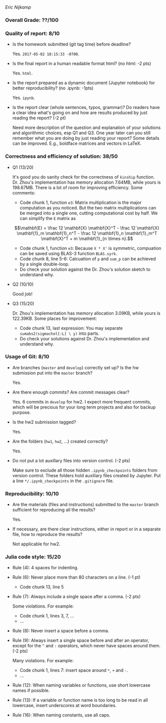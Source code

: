 *Eric Nijkamp* 

### Overall Grade: ??/100

### Quality of report: 8/10

* Is the homework submitted (git tag time) before deadline?

	Yes. `2017-05-02 18:15:33 -0700`.
	
* Is the final report in a human readable format html? (no html: -2 pts)

	Yes. `html`.

* Is the report prepared as a dynamic document (Jupyter notebook) for better reproducibility? (no .ipynb: -1pts) 

	Yes. `ipynb`.

* Is the report clear (whole sentences, typos, grammar)? Do readers have a clear idea what's going on and how are results produced by just reading the report? (-2 pt)

	 Need more description of the question and explanation of your solutions and algorithmic choices, esp Q1 and Q3. One year later can you still remember what you are doing by just reading your report? Some details can be improved. E.g., boldface matrices and vectors in LaTeX.
	 
	  
### Correctness and efficiency of solution: 38/50 

* Q1 (13/20)

	 It's good you do sanity check for the correctness of `kinship` function. Dr. Zhou's implementation has memory allocation 7.64MB, while yours is 198.67MB. There is a lot of room for improving efficiency. Some comments: 
  	
	* Code chunk 1, function `e3`: Matrix multiplication is the major computation as you noticed. But the two matrix multiplications can be merged into a single one, cutting computational cost by half. We can simplify the `E` matrix as
	
	$$\mathbf{E} = \frac 12 \mathbf{X} \mathbf{X}^T - \frac 12 \mathbf{X} \mathbf{1}_m \mathbf{1}_n^T - \frac 12 \mathbf{1}_n \mathbf{1}_m^T \mathbf{X}^T + m \mathbf{1}_{n \times n}.$$
	
	* Code chunk 1, function `e3`: Because `X * X'` is symmetric, compuation can be saved using BLAS-3 function `BLAS.syrk`. 
	* Code chunk 8, line 5-6: Calcuation of `p` and `sum_p` can be achieved by a single double-loop.  
	* Do check your solution against the Dr. Zhou's solution sketch to understand why. 

* Q2 (10/10)
	
	Good job!



* Q3 (15/20) 
 
 	Dr. Zhou's implementation has memory allocation 3.09KB, while yours is 122.39KB. Some places for improvement:   
	* Code chunk 13, last expression: You may separate `sumabs2(sigmachol[:L] \ y)` into parts.  
	* Do check your solutions against Dr. Zhou's implementation and understand why.


### Usage of Git: 8/10

* Are branches (`master` and `develop`) correctly set up? Is the hw submission put into the `master` branch?

	Yes.


* Are there enough commits? Are commit messages clear?

	Yes. 6 commits in `develop` for hw2. I expect more frequent commits, which will be precious for your long term projects and also for backup purpose. 


* Is the hw2 submission tagged?

	Yes.

* Are the folders (`hw1`, `hw2`, ...) created correctly? 

	Yes.

* Do not put a lot auxillary files into version control. (-2 pts)  

	Make sure to exclude all those hidden `.ipynb_checkpoints` folders from version control. These folders hold auxillary files created by Jupyter. Put a line `*/.ipynb_checkpoints` in the `.gitignore` file.
	
### Reproducibility: 10/10

* Are the materials (files and instructions) submitted to the `master` branch sufficient for reproducing all the results?  

	Yes.

* If necessary, are there clear instructions, either in report or in a separate file, how to reproduce the results?  

	Not applicable for hw2.

### Julia code style: 15/20

* Rule (4): 4 spaces for indenting. 

* Rule (6): Never place more than 80 characters on a line. (-1 pt) 

	* Code chunk 13, line 5

* Rule (7): Always include a single space after a comma. (-2 pts)

	Some violations. For example:  
	- Code chunk 1, lines 3, 7, ...  
	- ...

* Rule (8):  Never insert a space before a comma.

* Rule (9): Always insert a single space before and after an operator, except for the `^` and `:` operators, which never have spaces around them. (-2 pts)

	Many violations. For example:
	- Code chunk 1, lines 7: insert space around `*`, `+` and `-`.
	- ...

* Rule (12): When naming variables or functions, use short lowercase names if possible.

* Rule (13): If a variable or function name is too long to be read in all lowercase, insert underscores at word boundaries.

* Rule (16): When naming constants, use all caps.
